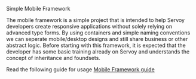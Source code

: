 Simple Mobile Framework

The mobile framework is a simple project that is intended to help Servoy developers create responsive applications without solely relying on advanced type forms.  By using containers and simple naming conventions we can seperate mobile/desktop designs and still share business or other abstract logic.   Before starting with this framework, it is expected that the developer has some basic training already on Servoy and understands the concept of inheritance and foundsets.

Read the following guide for usage [Mobile Framework guide](https://docs.google.com/document/d/144SKzXFpamLL7FZJDy_JDhsBXAWU5N9PWhyT0XbTN5I/edit?usp=sharing)
